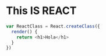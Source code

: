 # This IS REACT
```javascript
var ReactClass = React.createClass({
  render() {
    return <h1>Hola</h1>
  }
})
```
